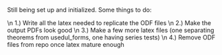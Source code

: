 Still being set up and initialized. Some things to do:

\n 1.) Write all the latex needed to replicate the ODF files
\n 2.) Make the output PDFs look good
\n 3.) Make a few more latex files (one separating theorems from usedul_forms, one having series tests)
\n 4.) Remove ODF files from repo once latex mature enough